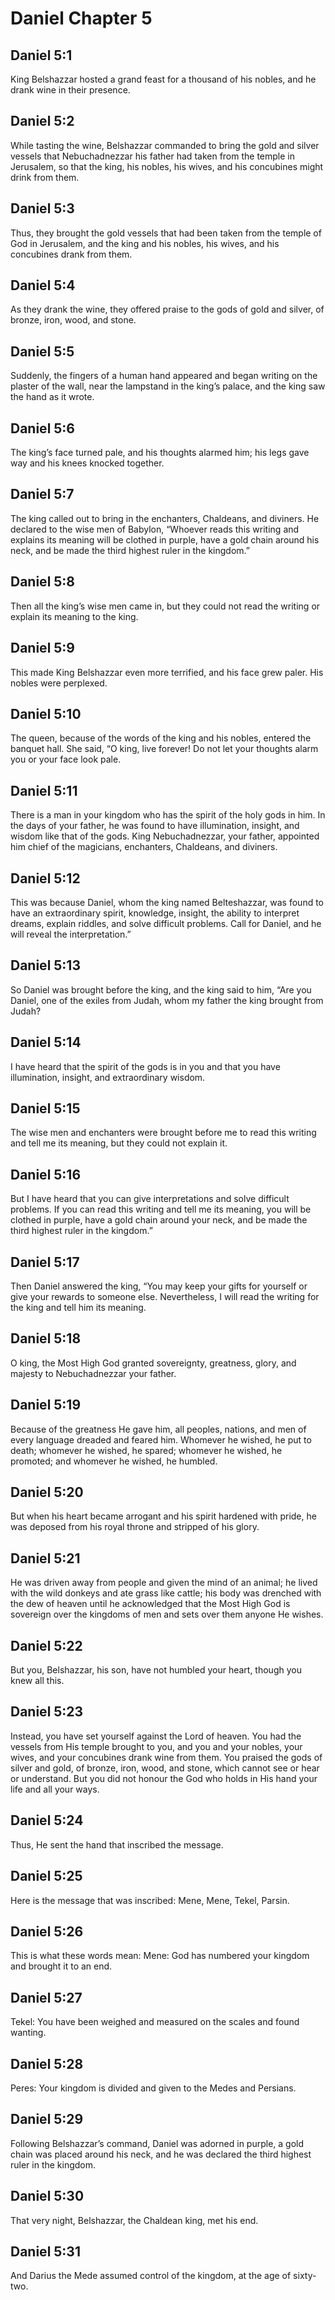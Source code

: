 # Daniel Chapter 5

## Daniel 5:1

King Belshazzar hosted a grand feast for a thousand of his nobles, and he drank wine in their presence.

## Daniel 5:2

While tasting the wine, Belshazzar commanded to bring the gold and silver vessels that Nebuchadnezzar his father had taken from the temple in Jerusalem, so that the king, his nobles, his wives, and his concubines might drink from them.

## Daniel 5:3

Thus, they brought the gold vessels that had been taken from the temple of God in Jerusalem, and the king and his nobles, his wives, and his concubines drank from them.

## Daniel 5:4

As they drank the wine, they offered praise to the gods of gold and silver, of bronze, iron, wood, and stone.

## Daniel 5:5

Suddenly, the fingers of a human hand appeared and began writing on the plaster of the wall, near the lampstand in the king’s palace, and the king saw the hand as it wrote.

## Daniel 5:6

The king’s face turned pale, and his thoughts alarmed him; his legs gave way and his knees knocked together.

## Daniel 5:7

The king called out to bring in the enchanters, Chaldeans, and diviners. He declared to the wise men of Babylon, “Whoever reads this writing and explains its meaning will be clothed in purple, have a gold chain around his neck, and be made the third highest ruler in the kingdom.”

## Daniel 5:8

Then all the king’s wise men came in, but they could not read the writing or explain its meaning to the king.

## Daniel 5:9

This made King Belshazzar even more terrified, and his face grew paler. His nobles were perplexed.

## Daniel 5:10

The queen, because of the words of the king and his nobles, entered the banquet hall. She said, “O king, live forever! Do not let your thoughts alarm you or your face look pale.

## Daniel 5:11

There is a man in your kingdom who has the spirit of the holy gods in him. In the days of your father, he was found to have illumination, insight, and wisdom like that of the gods. King Nebuchadnezzar, your father, appointed him chief of the magicians, enchanters, Chaldeans, and diviners.

## Daniel 5:12

This was because Daniel, whom the king named Belteshazzar, was found to have an extraordinary spirit, knowledge, insight, the ability to interpret dreams, explain riddles, and solve difficult problems. Call for Daniel, and he will reveal the interpretation.”

## Daniel 5:13

So Daniel was brought before the king, and the king said to him, “Are you Daniel, one of the exiles from Judah, whom my father the king brought from Judah?

## Daniel 5:14

I have heard that the spirit of the gods is in you and that you have illumination, insight, and extraordinary wisdom.

## Daniel 5:15

The wise men and enchanters were brought before me to read this writing and tell me its meaning, but they could not explain it.

## Daniel 5:16

But I have heard that you can give interpretations and solve difficult problems. If you can read this writing and tell me its meaning, you will be clothed in purple, have a gold chain around your neck, and be made the third highest ruler in the kingdom.”

## Daniel 5:17

Then Daniel answered the king, “You may keep your gifts for yourself or give your rewards to someone else. Nevertheless, I will read the writing for the king and tell him its meaning.

## Daniel 5:18

O king, the Most High God granted sovereignty, greatness, glory, and majesty to Nebuchadnezzar your father.

## Daniel 5:19

Because of the greatness He gave him, all peoples, nations, and men of every language dreaded and feared him. Whomever he wished, he put to death; whomever he wished, he spared; whomever he wished, he promoted; and whomever he wished, he humbled.

## Daniel 5:20

But when his heart became arrogant and his spirit hardened with pride, he was deposed from his royal throne and stripped of his glory.

## Daniel 5:21

He was driven away from people and given the mind of an animal; he lived with the wild donkeys and ate grass like cattle; his body was drenched with the dew of heaven until he acknowledged that the Most High God is sovereign over the kingdoms of men and sets over them anyone He wishes.

## Daniel 5:22

But you, Belshazzar, his son, have not humbled your heart, though you knew all this.

## Daniel 5:23

Instead, you have set yourself against the Lord of heaven. You had the vessels from His temple brought to you, and you and your nobles, your wives, and your concubines drank wine from them. You praised the gods of silver and gold, of bronze, iron, wood, and stone, which cannot see or hear or understand. But you did not honour the God who holds in His hand your life and all your ways.

## Daniel 5:24

Thus, He sent the hand that inscribed the message.

## Daniel 5:25

Here is the message that was inscribed: Mene, Mene, Tekel, Parsin.

## Daniel 5:26

This is what these words mean: Mene: God has numbered your kingdom and brought it to an end.

## Daniel 5:27

Tekel: You have been weighed and measured on the scales and found wanting.

## Daniel 5:28

Peres: Your kingdom is divided and given to the Medes and Persians.

## Daniel 5:29

Following Belshazzar’s command, Daniel was adorned in purple, a gold chain was placed around his neck, and he was declared the third highest ruler in the kingdom.

## Daniel 5:30

That very night, Belshazzar, the Chaldean king, met his end.

## Daniel 5:31

And Darius the Mede assumed control of the kingdom, at the age of sixty-two.
